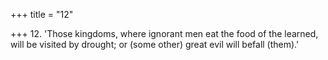 +++
title = "12"

+++
12. 'Those kingdoms, where ignorant men eat the food of the learned, will be visited by drought; or (some other) great evil will befall (them).'
